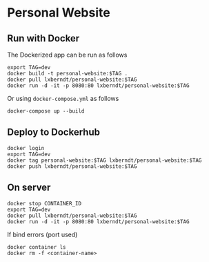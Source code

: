 # Personal Website

## Run with Docker

The Dockerized app can be run as follows

```
export TAG=dev
docker build -t personal-website:$TAG .
docker pull lxberndt/personal-website:$TAG
docker run -d -it -p 8080:80 lxberndt/personal-website:$TAG
```

Or using `docker-compose.yml` as follows

```
docker-compose up --build
```

## Deploy to Dockerhub

```
docker login
export TAG=dev
docker tag personal-website:$TAG lxberndt/personal-website:$TAG
docker push lxberndt/personal-website:$TAG
```


## On server

```
docker stop CONTAINER_ID
export TAG=dev
docker pull lxberndt/personal-website:$TAG
docker run -d -it -p 8080:80 lxberndt/personal-website:$TAG
```

If bind errors (port used)

```
docker container ls
docker rm -f <container-name>
```
